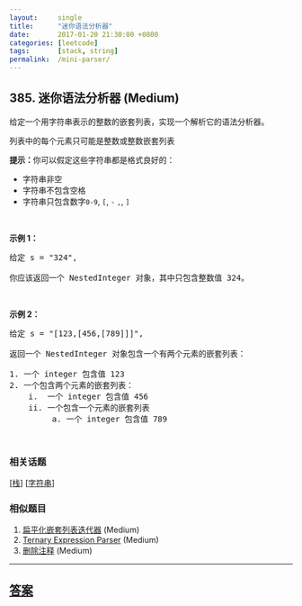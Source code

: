 ```yaml
---
layout:     single
title:      "迷你语法分析器"
date:       2017-01-20 21:30:00 +0800
categories: [leetcode]
tags:       [stack, string]
permalink:  /mini-parser/
---
```


## 385. 迷你语法分析器 (Medium)

<p>给定一个用字符串表示的整数的嵌套列表，实现一个解析它的语法分析器。</p>

<p>列表中的每个元素只可能是整数或整数嵌套列表</p>

<p><strong>提示：</strong>你可以假定这些字符串都是格式良好的：</p>

<ul>
	<li>字符串非空</li>
	<li>字符串不包含空格</li>
	<li>字符串只包含数字<code>0-9</code>, <code>[</code>, <code>-</code> <code>,</code>, <code>]</code></li>
</ul>

<p>&nbsp;</p>

<p><strong>示例 1：</strong></p>

<pre>
给定 s = &quot;324&quot;,

你应该返回一个 NestedInteger 对象，其中只包含整数值 324。
</pre>

<p>&nbsp;</p>

<p><strong>示例 2：</strong></p>

<pre>
给定 s = &quot;[123,[456,[789]]]&quot;,

返回一个 NestedInteger 对象包含一个有两个元素的嵌套列表：

1. 一个 integer 包含值 123
2. 一个包含两个元素的嵌套列表：
    i.  一个 integer 包含值 456
    ii. 一个包含一个元素的嵌套列表
         a. 一个 integer 包含值 789
</pre>

<p>&nbsp;</p>

### 相关话题
  [[栈](https://github.com/openset/leetcode/tree/master/tag/stack/README.md)]
  [[字符串](https://github.com/openset/leetcode/tree/master/tag/string/README.md)]

### 相似题目
  1. [扁平化嵌套列表迭代器](/flatten-nested-list-iterator) (Medium)
  1. [Ternary Expression Parser](/ternary-expression-parser) (Medium)
  1. [删除注释](/remove-comments) (Medium)

---

## [答案](https://github.com/openset/leetcode/tree/master/problems/mini-parser)
